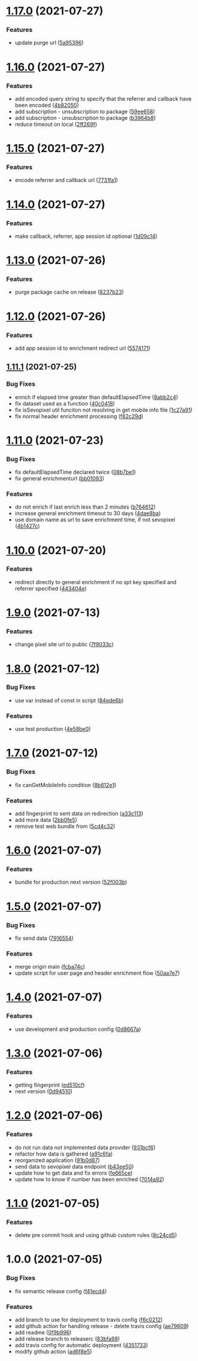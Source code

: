 # [1.17.0](https://github.com/txtghana/enrich/compare/v1.16.0...v1.17.0) (2021-07-27)


### Features

* update purge url ([5a95396](https://github.com/txtghana/enrich/commit/5a95396c01e9ed7ee1e7e3a314d55bd9f0e7ee25))

# [1.16.0](https://github.com/txtghana/enrich/compare/v1.15.0...v1.16.0) (2021-07-27)


### Features

* add encoded query string to specify that the referrer and callback have been encoded ([4b82050](https://github.com/txtghana/enrich/commit/4b82050e74aa54b11eb2f3c9b219c03d75b4467f))
* add subscription - unsubscription to package ([59ee658](https://github.com/txtghana/enrich/commit/59ee6580f6f38e88a72b41689ab0f829f8eaa68b))
* add subscription - unsubscription to package ([b3964b8](https://github.com/txtghana/enrich/commit/b3964b8b961331e4b58bbc257bd5d7a5252dcf05))
* reduce timeout on local ([2ff269f](https://github.com/txtghana/enrich/commit/2ff269f740070b61ed0a23673380fba0f8495a05))

# [1.15.0](https://github.com/txtghana/enrich/compare/v1.14.0...v1.15.0) (2021-07-27)


### Features

* encode referrer and callback url ([7731fa1](https://github.com/txtghana/enrich/commit/7731fa152aadf6fc930df4f3848e4695961c7f5b))

# [1.14.0](https://github.com/txtghana/enrich/compare/v1.13.0...v1.14.0) (2021-07-27)


### Features

* make callback, referrer, app session id optional ([1d09c14](https://github.com/txtghana/enrich/commit/1d09c14ae5e176d7a81701a9f77b57d05c49f503))

# [1.13.0](https://github.com/txtghana/enrich/compare/v1.12.0...v1.13.0) (2021-07-26)


### Features

* purge package cache on release ([8237b23](https://github.com/txtghana/enrich/commit/8237b23d8d042052720c84282f04cf4c4a955f0f))

# [1.12.0](https://github.com/txtghana/enrich/compare/v1.11.1...v1.12.0) (2021-07-26)


### Features

* add app session id to enrichment redirect url ([5574171](https://github.com/txtghana/enrich/commit/5574171a2a84aa3048272920e6b70eb665442704))

## [1.11.1](https://github.com/txtghana/enrich/compare/v1.11.0...v1.11.1) (2021-07-25)


### Bug Fixes

* enrich if elapsed time greater than defaultElapsedTime ([8abb2c4](https://github.com/txtghana/enrich/commit/8abb2c4f88695fc223f378dc2c4675a374a3588e))
* fix dataset used as a function ([40c0418](https://github.com/txtghana/enrich/commit/40c0418702afb83eba0924d7b2a4eef93d6d9651))
* fix isSevopixel util funciton not resolving in get mobile info file ([1c27a91](https://github.com/txtghana/enrich/commit/1c27a9162d256919ea0ceeaf4d7407dbdf3be464))
* fix normal header enrichment processing ([f82c29d](https://github.com/txtghana/enrich/commit/f82c29d071c63be720c6ebe5a9b1a2ca19889a0a))

# [1.11.0](https://github.com/txtghana/enrich/compare/v1.10.0...v1.11.0) (2021-07-23)


### Bug Fixes

* fix defaultElapsedTime declared twice ([08b7be1](https://github.com/txtghana/enrich/commit/08b7be1f2e4c1b83c014263dddad888583e5a0a0))
* fix general enrichmenturl ([bb01093](https://github.com/txtghana/enrich/commit/bb010937ead88414fdef5800c2a5b3b55d2c08b7))


### Features

* do not enrich if last enrich less than 2 minutes ([b764612](https://github.com/txtghana/enrich/commit/b7646121898644b823ad69d061f33eda51e474d5))
* increase general enrichment timeout to 30 days ([4dae8ba](https://github.com/txtghana/enrich/commit/4dae8bad1492c5e785462925d68d78172caf24dc))
* use domain name as url to save enrichment time, if not sevopixel ([4b1427c](https://github.com/txtghana/enrich/commit/4b1427c221c550d305e9b5363b3c108cb2e62363))

# [1.10.0](https://github.com/txtghana/enrich/compare/v1.9.0...v1.10.0) (2021-07-20)


### Features

* redirect directly to general enrichment if no spt key specified and referrer specified ([443404e](https://github.com/txtghana/enrich/commit/443404eed30d81db7a3a9b1ce88dc9bb9e3a7733))

# [1.9.0](https://github.com/txtghana/enrich/compare/v1.8.0...v1.9.0) (2021-07-13)


### Features

* change pixel site url to public ([7f9033c](https://github.com/txtghana/enrich/commit/7f9033c0fcb55b8b892de3b5c747008fbbab98dc))

# [1.8.0](https://github.com/txtghana/enrich/compare/v1.7.0...v1.8.0) (2021-07-12)


### Bug Fixes

* use var instead of const in script ([84ede6b](https://github.com/txtghana/enrich/commit/84ede6b890abe31c7971c58a53429d55c66c4837))


### Features

* use test production ([4e58be0](https://github.com/txtghana/enrich/commit/4e58be021db4f358135847944052121336fc9b70))

# [1.7.0](https://github.com/txtghana/enrich/compare/v1.6.0...v1.7.0) (2021-07-12)


### Bug Fixes

* fix canGetMobileInfo condition ([8b612e1](https://github.com/txtghana/enrich/commit/8b612e182e9e66d1b611f975077d74cf2215baeb))


### Features

* add fingerprint to sent data on redirection ([a33c113](https://github.com/txtghana/enrich/commit/a33c113bf69fc484ec9b2e581fe1f87958cbd02a))
* add more data ([2bb0fe5](https://github.com/txtghana/enrich/commit/2bb0fe51af8cfe63c914f7d37e9001505230fe2a))
* remove test web bundle from ([5cd4c32](https://github.com/txtghana/enrich/commit/5cd4c32e1f1bb5feb80f010082a2571f2314dbd6))

# [1.6.0](https://github.com/txtghana/enrich/compare/v1.5.0...v1.6.0) (2021-07-07)


### Features

* bundle for production next version ([52f003b](https://github.com/txtghana/enrich/commit/52f003becfde5883c5d5d7102ee30c78c744ebb8))

# [1.5.0](https://github.com/txtghana/enrich/compare/v1.4.0...v1.5.0) (2021-07-07)


### Bug Fixes

* fix send data ([7916554](https://github.com/txtghana/enrich/commit/7916554b5787371ad8bd1a26674b7ac48f17c322))


### Features

* merge origin main ([fcba74c](https://github.com/txtghana/enrich/commit/fcba74c33aafa030fe8f59ce7787a507ae085d57))
* update script for user page and header enrichment flow ([50aa7e7](https://github.com/txtghana/enrich/commit/50aa7e7b79a955c5f8b275f25c802a368a97e7c2))

# [1.4.0](https://github.com/txtghana/enrich/compare/v1.3.0...v1.4.0) (2021-07-07)


### Features

* use development and production config ([0d8667a](https://github.com/txtghana/enrich/commit/0d8667ad760a0cc358cb7edcb3ed066d33fae438))

# [1.3.0](https://github.com/txtghana/enrich/compare/v1.2.0...v1.3.0) (2021-07-06)


### Features

* getting fingerprint ([ed510cf](https://github.com/txtghana/enrich/commit/ed510cf35705f2ee0037dc12f952f4344487514e))
* next version ([0d94510](https://github.com/txtghana/enrich/commit/0d9451088d54b1aec67d1be785e9cc156a4b094b))

# [1.2.0](https://github.com/txtghana/enrich/compare/v1.1.0...v1.2.0) (2021-07-06)


### Features

* do not run data not implemented data provider ([931bcf6](https://github.com/txtghana/enrich/commit/931bcf674ef2b7c12dd0345c2098d345166e2a81))
* refactor how data is gathered ([a91c6fa](https://github.com/txtghana/enrich/commit/a91c6fa49e7215d1a3b31d9d53822f9c8b63dc9d))
* reorganized application ([91b0d87](https://github.com/txtghana/enrich/commit/91b0d875daa7696bd0ec2e311f3d018eb99e6f80))
* send data to sevopixel data endpoint ([b43ee50](https://github.com/txtghana/enrich/commit/b43ee5063de26dc272f476679023667af49be1d6))
* update how to get data and fix errors ([fe665ce](https://github.com/txtghana/enrich/commit/fe665ce9cd8979e7fad4b08851f57acd0d487cd3))
* update how to know if number has been enriched ([7014a92](https://github.com/txtghana/enrich/commit/7014a92e5c239e457cacf691aba3766128ebc1c0))

# [1.1.0](https://github.com/txtghana/enrich/compare/v1.0.0...v1.1.0) (2021-07-05)


### Features

* delete pre commit hook and using github custom rules ([8c24cd5](https://github.com/txtghana/enrich/commit/8c24cd5bb38145c01b313ac78339159437e97ffc))

# 1.0.0 (2021-07-05)


### Bug Fixes

* fix semantic release config ([f41ecd4](https://github.com/txtghana/enrich/commit/f41ecd4718fa03cfbefa12c63de59aa2232ccf12))


### Features

* add branch to use for deployment to travis config ([f6c0212](https://github.com/txtghana/enrich/commit/f6c02121594b4c69a98d8c19472d5aeae11406e8))
* add github action for handling release - delete travis config ([ae79609](https://github.com/txtghana/enrich/commit/ae79609d1d941b24807f47fabcf460297205934d))
* add readme ([0f9b996](https://github.com/txtghana/enrich/commit/0f9b996e3703490eb25dccddfdfc22c1929c7a4d))
* add release branch to releaserc ([83bfa98](https://github.com/txtghana/enrich/commit/83bfa98768f9f6c8419a39ae3940f7a35afc3f3c))
* add travis config for automatic deployment ([4351733](https://github.com/txtghana/enrich/commit/435173376bf0b8c993d4aacf282597fd3d11656b))
* modify github action ([ad6f8e5](https://github.com/txtghana/enrich/commit/ad6f8e5fe12fe567ceef6f17e7a3c713c7243122))
